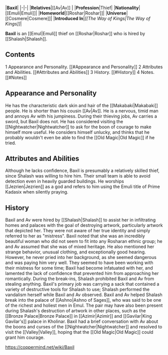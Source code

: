 |**Baxil**|
|-|-|
|**Relatives**|[[Av\|Av]] |
|**Profession**|Thief|
|**Nationality**|[[Emuli\|Emuli]]|
|**Homeworld**|[[Roshar\|Roshar]]|
|**Universe**|[[Cosmere\|Cosmere]]|
|**Introduced In**|*[[The Way of Kings\|The Way of Kings]]*|

**Baxil** is an [[Emul\|Emuli]] thief on [[Roshar\|Roshar]] who is hired by [[Shalash\|Shalash]].

## Contents

1 Appearance and Personality. [[#Appearance and Personality]] 
2 Attributes and Abilities. [[#Attributes and Abilities]] 
3 History. [[#History]] 
4 Notes. [[#Notes]] 


## Appearance and Personality
He has the characteristic dark skin and hair of the [[Makabaki\|Makabaki]] people. He is shorter than his cousin [[Av\|Av]].
He is a nervous, timid man and annoys Av with his jumpiness. During their thieving jobs, Av carries a sword, but Baxil does not. He has considered visiting the [[Nightwatcher\|Nightwatcher]] to ask for the boon of courage to make himself more useful. He considers himself unlucky, and thinks that he probably wouldn't even be able to find the [[Old Magic\|Old Magic]] if he tried.

## Attributes and Abilities
Although he lacks confidence, Baxil is presumably a relatively skilled thief, since Shalash was willing to hire him. Their small team is able to avoid detection even in heavily guarded buildings. He worships [[Jezrien\|Jezrien]] as a god and refers to him using the Emuli title of Prime Kadasix when silently praying.

## History
Baxil and Av were hired by [[Shalash\|Shalash]] to assist her in infiltrating homes and palaces with the goal of destroying artwork, particularly artwork that depicted her. They were not aware of her true identity and simply referred to her as "mistress". Baxil noted that she was an incredibly beautiful woman who did not seem to fit into any Rosharan ethnic group; he and Av assumed that she was of mixed heritage. He also mentioned her strange behavior, unusual clothing, and exceptionally good hearing. However, he never pried into her background, as she seemed dangerous and was paying him very well. They seemed to have been working with their mistress for some time; Baxil had become infatuated with her, and lamented the lack of confidence that prevented him from approaching her romantically.
During the break-ins, Shalash prohibited Baxil and Av from stealing anything. Baxil's primary job was carrying a sack that contained a variety of destructive tools for Shalash to use; Shalash performed the vandalism herself while Baxil and Av observed. Baxil and Av helped Shalash break into the palace of [[Ashno\|Ashno of Sages]], who was said to be one of the richest and holiest men in Emul. The pair may have also been present during Shalash's destruction of artwork in other places, such as the [[Bronze Palace\|Bronze Palace]] in [[Azimir\|Azimir]] and [[Gavilar\|King Gavilar's]] palace in Kholinar.
Baxil had a brief conversation with Av about the boons and curses of the [[Nightwatcher\|Nightwatcher]] and resolved to visit the [[Valley\|Valley]], hoping that the [[Old Magic\|Old Magic]] could grant him courage.



https://coppermind.net/wiki/Baxil